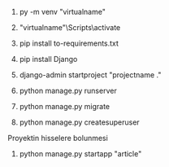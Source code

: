 1. py -m venv "virtualname"
2. "virtualname"\Scripts\activate
3. pip install to-requirements.txt
4. pip install Django
5. django-admin startproject "projectname ."
6. python manage.py runserver


1. python manage.py migrate
2. python manage.py createsuperuser

Proyektin hisselere bolunmesi
1. python manage.py startapp "article"